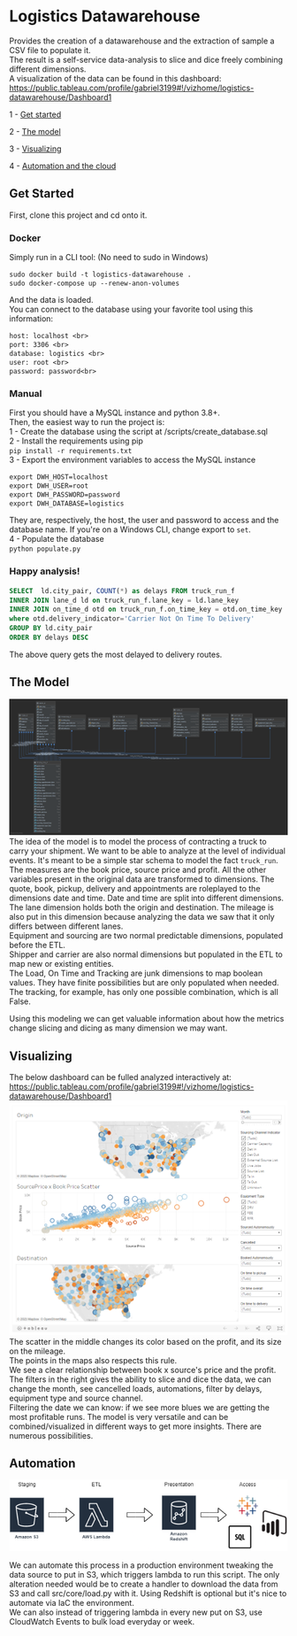 # Logistics Datawarehouse
Provides the creation of a datawarehouse and the extraction of sample a CSV file to populate it. <br>
The result is a self-service data-analysis to slice and dice freely combining different dimensions. <br>
A visualization of the data can be found in this dashboard: https://public.tableau.com/profile/gabriel3199#!/vizhome/logistics-datawarehouse/Dashboard1


1 - [Get started](#Get-Started)

2 - [The model](#The-Model)

3 - [Visualizing](#Visualizing)

4 - [Automation and the cloud](#Automation)

## Get Started
First, clone this project and cd onto it.
### Docker
Simply run in a CLI tool: (No need to sudo in Windows)
```
sudo docker build -t logistics-datawarehouse .
sudo docker-compose up --renew-anon-volumes
```
And the data is loaded. <br>
You can connect to the database using your favorite tool using this information:
```
host: localhost <br>
port: 3306 <br>
database: logistics <br>
user: root <br>
password: password<br>
```

### Manual

First you should have a MySQL instance and python 3.8+. <br>
Then, the easiest way to run the project is: <br>
1 - Create the database using the script at /scripts/create_database.sql <br>
2 - Install the requirements using pip <br>
    `pip install -r requirements.txt` <br>
3 - Export the environment variables to access the MySQL instance <br>
```
export DWH_HOST=localhost
export DWH_USER=root
export DWH_PASSWORD=password
export DWH_DATABASE=logistics
```
They are, respectively, the host, the user and password to access and the database name. 
If you're on a Windows CLI, change export to `set`. <br>
4 - Populate the database <br>
    `python populate.py` <br>
    
### Happy analysis!
```sql
SELECT  ld.city_pair, COUNT(*) as delays FROM truck_run_f
INNER JOIN lane_d ld on truck_run_f.lane_key = ld.lane_key
INNER JOIN on_time_d otd on truck_run_f.on_time_key = otd.on_time_key
where otd.delivery_indicator='Carrier Not On Time To Delivery'
GROUP BY ld.city_pair
ORDER BY delays DESC
``` 
The above query gets the most delayed to delivery routes.
  
## The Model
![alt text](./img/diagram.png)
The idea of the model is to model the process of contracting a truck to carry your shipment. We want to be able to analyze at the level of individual events.
It's meant to be a simple star schema to model the fact `truck_run`. The measures are the
book price, source price and profit. All the other variables present in the original data are transformed
to dimensions.
The quote, book, pickup, delivery and appointments are roleplayed to the dimensions date and time. Date and time are
split into different dimensions. <br>
The lane dimension holds both the origin and destination. The mileage is also put in this dimension because analyzing
the data we saw that it only differs between different lanes. <br>
Equipment and sourcing are two normal predictable dimensions, populated before the ETL. <br>
Shipper and carrier are also normal dimensions but populated in the ETL to map new or existing entities. <br>
The Load, On Time and Tracking are junk dimensions to map boolean values. They have finite possibilities but are only populated when needed.
The tracking, for example, has only one possible combination, which is all False.

Using this modeling we can get valuable information about how the metrics change slicing and dicing as many dimension we may want.

## Visualizing
The below dashboard can be fulled analyzed interactively at: https://public.tableau.com/profile/gabriel3199#!/vizhome/logistics-datawarehouse/Dashboard1 
![alt text](./img/dashboard.png)
The scatter in the middle changes its color based on the profit, and its size on the mileage. <br> The points in
the maps also respects this rule. <br> 
We see a clear relationship between book x source's price and the profit. <br>
The filters in the right gives the ability to slice and dice the data, we can change the month, see cancelled loads, automations,
filter by delays, equipment type and source channel. <br>
Filtering the date we can know: if we see more blues we are getting the most profitable runs.
The model is very versatile and can be combined/visualized in different ways to get more insights. There are numerous possibilities.
 
## Automation
![alt text](./img/cloud.png)

We can automate this process in a production environment tweaking the data source to put in S3, which triggers lambda to run this script.
The only alteration needed would be to create a handler to download the data from S3 and call src/core/load.py with it. Using
Redshift is optional but it's nice to automate via IaC the environment. <br>
We can also instead of triggering lambda in every new put on S3, use CloudWatch Events to bulk load everyday or week.